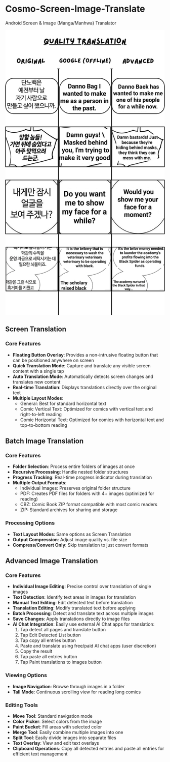 # Cosmo-Screen-Image-Translate
Android Screen &amp; Image (Manga/Manhwa) Translator

<img src="Translation Comparison.png" alt="Translation Comparison">

## Screen Translation

### Core Features
- **Floating Button Overlay**: Provides a non-intrusive floating button that can be positioned anywhere on screen
- **Quick Translation Mode**: Capture and translate any visible screen content with a single tap
- **Auto Translation Mode**: Automatically detects screen changes and translates new content
- **Real-time Translation**: Displays translations directly over the original text
- **Multiple Layout Modes**:
  - General: Best for standard horizontal text
  - Comic Vertical Text: Optimized for comics with vertical text and right-to-left reading
  - Comic Horizontal Text: Optimized for comics with horizontal text and top-to-bottom reading

## Batch Image Translation

### Core Features
- **Folder Selection**: Process entire folders of images at once
- **Recursive Processing**: Handle nested folder structures
- **Progress Tracking**: Real-time progress indicator during translation
- **Multiple Output Formats**:
  - Individual Images: Preserves original folder structure
  - PDF: Creates PDF files for folders with 4+ images (optimized for reading)
  - CBZ: Comic Book ZIP format compatible with most comic readers
  - ZIP: Standard archives for sharing and storage

### Processing Options
- **Text Layout Modes**: Same options as Screen Translation
- **Output Compression**: Adjust image quality vs. file size
- **Compress/Convert Only**: Skip translation to just convert formats

## Advanced Image Translation

### Core Features
- **Individual Image Editing**: Precise control over translation of single images
- **Text Detection**: Identify text areas in images for translation
- **Manual Text Editing**: Edit detected text before translation
- **Translation Editing**: Modify translated text before applying
- **Batch Processing**: Detect and translate text across multiple images
- **Save Changes**: Apply translations directly to image files
- **AI Chat Integration**: Easily use external AI Chat apps for translation:
  1. Tap detect all pages and translate button
  2. Tap Edit Detected List button
  3. Tap copy all entries button
  4. Paste and translate using free/paid AI chat apps (user discretion)
  5. Copy the result
  6. Tap paste all entries button
  7. Tap Paint translations to images button

### Viewing Options
- **Image Navigation**: Browse through images in a folder
- **Tall Mode**: Continuous scrolling view for reading long comics

### Editing Tools
- **Move Tool**: Standard navigation mode
- **Color Picker**: Select colors from the image
- **Paint Bucket**: Fill areas with selected color
- **Merge Tool**: Easily combine multiple images into one
- **Split Tool**: Easily divide images into separate files
- **Text Overlay**: View and edit text overlays
- **Clipboard Operations**: Copy all detected entries and paste all entries for efficient text management

